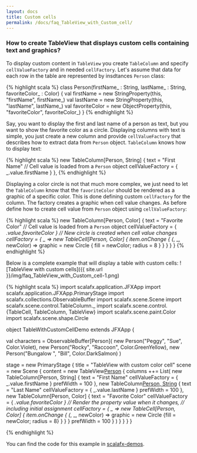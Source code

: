 ```yaml
---
layout: docs
title: Custom cells
permalink: /docs/faq_TableView_with_Custom_cell/
---
```


### **How to create TableView that displays custom cells containing text and graphics?**

To display custom content in `TableView` you create `TableColumn` and specify `cellValueFactory` and in needed `cellFactory`. Let's assume that data for each row in the table are represented by insdtances `Person` class:

{% highlight scala %}
class Person(firstName_ : String, 
             lastName_ : String, 
             favoriteColor_ : Color) {
  val firstName = new StringProperty(this, "firstName", firstName_)
  val lastName = new StringProperty(this, "lastName", lastName_)
  val favoriteColor = new ObjectProperty(this, "favoriteColor", 
                                         favoriteColor_)
}
{% endhighlight %}

Say, you want to display the first and last name of a person as text, but you want to show the favorite color as a circle. Displaying columns with text is simple, you just create a new column and provide `cellValueFactory` that describes how to extract data from `Person` object. `TableColumn` knows how to display text:

{% highlight scala %}
new TableColumn[Person, String] {
  text = "First Name"
  // Cell value is loaded from a `Person` object
  cellValueFactory = { _.value.firstName }
},
{% endhighlight %}

Displaying a color circle is not that much more complex, we just need to let the `TableColumn` know that the `favoriteColor` should be rendered as a graphic of a specific color. This is done defining custom `cellFactory` for the column. The factory creates a graphic when cell value changes. As before define how to create cell value from `Person` object using `cellValueFactory`:

{% highlight scala %}
new TableColumn[Person, Color] {
  text = "Favorite Color"
  // Cell value is loaded from a `Person` object
  cellValueFactory = { _.value.favoriteColor }
  // New circle is created when cell value changes
  cellFactory = { _ => 
    new TableCell[Person, Color] {
      item.onChange { (_, _, newColor) => 
        graphic = new Circle {
          fill = newColor; 
          radius = 8
        }
      }
    }
  }
}
{% endhighlight %}

Below is a complete example that will display a table with custom cells:
![TableView with custom cells]({{ site.url }}/img/faq_TableView_with_Custom_cell-1.png)

{% highlight scala %}
import scalafx.application.JFXApp
import scalafx.application.JFXApp.PrimaryStage
import scalafx.collections.ObservableBuffer
import scalafx.scene.Scene
import scalafx.scene.control.TableColumn._
import scalafx.scene.control.{TableCell, TableColumn, TableView}
import scalafx.scene.paint.Color
import scalafx.scene.shape.Circle

object TableWithCustomCellDemo extends JFXApp {

  val characters = ObservableBuffer[Person](
    new Person("Peggy", "Sue", Color.Violet),
    new Person("Rocky", "Raccoon", Color.GreenYellow),
    new Person("Bungalow ", "Bill", Color.DarkSalmon)
  )

  stage = new PrimaryStage {
    title = "TableView with custom color cell"
    scene = new Scene {
      content = new TableView[Person](characters) {
        columns ++= List(
          new TableColumn[Person, String] {
            text = "First Name"
            cellValueFactory = { _.value.firstName }
            prefWidth = 100
          },
          new TableColumn[Person, String]() {
            text = "Last Name"
            cellValueFactory = { _.value.lastName }
            prefWidth = 100
          },
          new TableColumn[Person, Color] {
            text = "Favorite Color"
            cellValueFactory = { _.value.favoriteColor }
            // Render the property value when it changes, 
            // including initial assignment
            cellFactory = { _ => 
              new TableCell[Person, Color] {
                item.onChange { (_, _, newColor) => 
                  graphic = new Circle {fill = newColor; radius = 8}
                }
              }
            }
            prefWidth = 100
          }
        )
      }
    }
  }
}

{% endhighlight %}

You can find the code for this example in [scalafx-demos](https://github.com/scalafx/scalafx/tree/master/scalafx-demos/src/main/scala/scalafx/controls/tableview).
